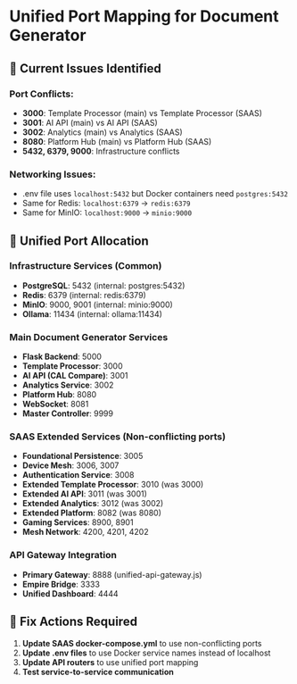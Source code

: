 # Unified Port Mapping for Document Generator

## 🚨 Current Issues Identified

### Port Conflicts:
- **3000**: Template Processor (main) vs Template Processor (SAAS)
- **3001**: AI API (main) vs AI API (SAAS)  
- **3002**: Analytics (main) vs Analytics (SAAS)
- **8080**: Platform Hub (main) vs Platform Hub (SAAS)
- **5432, 6379, 9000**: Infrastructure conflicts

### Networking Issues:
- .env file uses `localhost:5432` but Docker containers need `postgres:5432`
- Same for Redis: `localhost:6379` → `redis:6379`
- Same for MinIO: `localhost:9000` → `minio:9000`

## 🎯 Unified Port Allocation

### Infrastructure Services (Common)
- **PostgreSQL**: 5432 (internal: postgres:5432)
- **Redis**: 6379 (internal: redis:6379)
- **MinIO**: 9000, 9001 (internal: minio:9000)
- **Ollama**: 11434 (internal: ollama:11434)

### Main Document Generator Services
- **Flask Backend**: 5000
- **Template Processor**: 3000
- **AI API (CAL Compare)**: 3001
- **Analytics Service**: 3002
- **Platform Hub**: 8080
- **WebSocket**: 8081
- **Master Controller**: 9999

### SAAS Extended Services (Non-conflicting ports)
- **Foundational Persistence**: 3005
- **Device Mesh**: 3006, 3007
- **Authentication Service**: 3008
- **Extended Template Processor**: 3010 (was 3000)
- **Extended AI API**: 3011 (was 3001)
- **Extended Analytics**: 3012 (was 3002)
- **Extended Platform**: 8082 (was 8080)
- **Gaming Services**: 8900, 8901
- **Mesh Network**: 4200, 4201, 4202

### API Gateway Integration
- **Primary Gateway**: 8888 (unified-api-gateway.js)
- **Empire Bridge**: 3333
- **Unified Dashboard**: 4444

## 🔧 Fix Actions Required

1. **Update SAAS docker-compose.yml** to use non-conflicting ports
2. **Update .env files** to use Docker service names instead of localhost
3. **Update API routers** to use unified port mapping
4. **Test service-to-service communication**